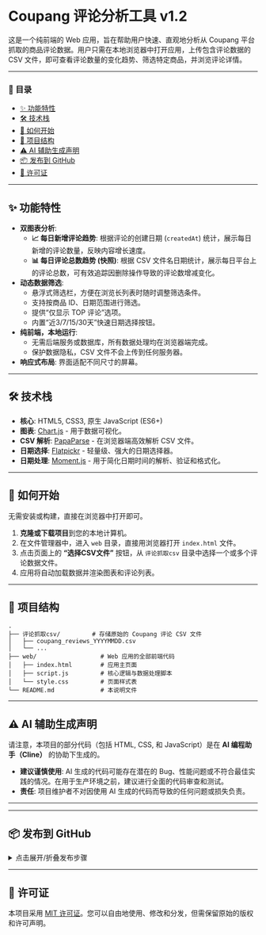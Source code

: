 # Coupang 评论分析工具 v1.2

这是一个纯前端的 Web 应用，旨在帮助用户快速、直观地分析从 Coupang 平台抓取的商品评论数据。用户只需在本地浏览器中打开应用，上传包含评论数据的 CSV 文件，即可查看评论数量的变化趋势、筛选特定商品，并浏览评论详情。

---

### 📜 目录

- [✨ 功能特性](#-功能特性)
- [🛠️ 技术栈](#️-技术栈)
- [🚀 如何开始](#-如何开始)
- [📂 项目结构](#-项目结构)
- [⚠️ AI 辅助生成声明](#️-ai-辅助生成声明)
- [📦 发布到 GitHub](#-发布到-github)
- [📄 许可证](#-许可证)

---

## ✨ 功能特性

- **双图表分析**:
  - **📈 每日新增评论趋势**: 根据评论的创建日期 (`createdAt`) 统计，展示每日新增的评论数量，反映内容增长速度。
  - **📊 每日评论总数趋势 (快照)**: 根据 CSV 文件名日期统计，展示每日平台上的评论总数，可有效追踪因删除操作导致的评论数增减变化。
- **动态数据筛选**:
  - 悬浮式筛选栏，方便在浏览长列表时随时调整筛选条件。
  - 支持按商品 ID、日期范围进行筛选。
  - 提供“仅显示 TOP 评论”选项。
  - 内置“近3/7/15/30天”快速日期选择按钮。
- **纯前端，本地运行**:
  - 无需后端服务或数据库，所有数据处理均在浏览器端完成。
  - 保护数据隐私，CSV 文件不会上传到任何服务器。
- **响应式布局**: 界面适配不同尺寸的屏幕。

---

## 🛠️ 技术栈

- **核心**: HTML5, CSS3, 原生 JavaScript (ES6+)
- **图表**: [Chart.js](https://www.chartjs.org/) - 用于数据可视化。
- **CSV 解析**: [PapaParse](https://www.papaparse.com/) - 在浏览器端高效解析 CSV 文件。
- **日期选择**: [Flatpickr](https://flatpickr.js.org/) - 轻量级、强大的日期选择器。
- **日期处理**: [Moment.js](https://momentjs.com/) - 用于简化日期时间的解析、验证和格式化。

---

## 🚀 如何开始

无需安装或构建，直接在浏览器中打开即可。

1.  **克隆或下载项目**到您的本地计算机。
2.  在文件管理器中，进入 `web` 目录，直接用浏览器打开 `index.html` 文件。
3.  点击页面上的 **“选择CSV文件”** 按钮，从 `评论抓取csv` 目录中选择一个或多个评论数据文件。
4.  应用将自动加载数据并渲染图表和评论列表。

---

## 📂 项目结构

```
.
├── 评论抓取csv/         # 存储原始的 Coupang 评论 CSV 文件
│   ├── coupang_reviews_YYYYMMDD.csv
│   └── ...
├── web/                  # Web 应用的全部前端代码
│   ├── index.html        # 应用主页面
│   ├── script.js         # 核心逻辑与数据处理脚本
│   └── style.css         # 页面样式表
└── README.md             # 本说明文件
```

---

## ⚠️ AI 辅助生成声明

请注意，本项目的部分代码（包括 HTML, CSS, 和 JavaScript）是在 **AI 编程助手（Cline）** 的协助下生成的。

- **建议谨慎使用**: AI 生成的代码可能存在潜在的 Bug、性能问题或不符合最佳实践的情况。在用于生产环境之前，建议进行全面的代码审查和测试。
- **责任**: 项目维护者不对因使用 AI 生成的代码而导致的任何问题或损失负责。

---

---

## 📦 发布到 GitHub

<details>
<summary>点击展开/折叠发布步骤</summary>

如果您想将这个项目发布到您自己的 GitHub 仓库，可以按照以下步骤操作：

1.  **在 GitHub 上创建一个新的空仓库**。
    （例如，您可以将其命名为 `review-analysis-software`）

2.  **初始化本地 Git 仓库**:
    在您的项目根目录下打开终端或命令行工具，然后运行以下命令：
    ```bash
    git init
    git add .
    git commit -m "Initial commit"
    ```

3.  **关联远程仓库**:
    将 `<Your-Username>` 和 `<Your-Repository-Name>` 替换为您自己的 GitHub 用户名和仓库名。
    ```bash
    git remote add origin https://github.com/<Your-Username>/<Your-Repository-Name>.git
    git branch -M main
    ```

4.  **推送代码**:
    ```bash
    git push -u origin main
    ```

> **注意**: 项目中的 `.gitignore` 文件已配置为忽略 `评论抓取csv/` 目录，因此该目录下的任何 CSV 文件都不会被上传到您的 GitHub 仓库中。

</details>

---

## 📄 许可证

本项目采用 [MIT 许可证](https://opensource.org/licenses/MIT)。您可以自由地使用、修改和分发，但需保留原始的版权和许可声明。
